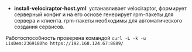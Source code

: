 - **install-velociraptor-host.yml**: устанавливает velociraptor, формирует серверный конфиг и на его основе генерирует rpm-пакеты для сервера и клиента.
rpm-пакеты необходимы для автоматического создания сервисов.

Работоспособность проверена командой `curl -L -k -u LisDem:2369180ho https://192.168.124.67:8889/`
